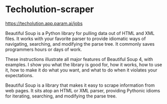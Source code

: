 # Techolution-scraper
https://techolution.app.param.ai/jobs


Beautiful Soup is a Python library for pulling data out of HTML and XML files. It works with your favorite parser to provide idiomatic ways of navigating, searching, and modifying the parse tree. It commonly saves programmers hours or days of work.

These instructions illustrate all major features of Beautiful Soup 4, with examples. I show you what the library is good for, how it works, how to use it, how to make it do what you want, and what to do when it violates your expectations.

Beautiful Soup is a library that makes it easy to scrape information from web pages. It sits atop an HTML or XML parser, providing Pythonic idioms for iterating, searching, and modifying the parse tree.
